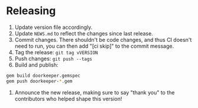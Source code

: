 # Releasing

1. Update version file accordingly.
1. Update `NEWS.md` to reflect the changes since last release.
1. Commit changes.
   There shouldn't be code changes,
   and thus CI doesn't need to run,
   you can then add "[ci skip]" to the commit message.
1. Tag the release: `git tag vVERSION`
1. Push changes: `git push --tags`
1. Build and publish:

```bash
gem build doorkeeper.gemspec
gem push doorkeeper-*.gem
```

1. Announce the new release,
   making sure to say "thank you" to the contributors
   who helped shape this version!
